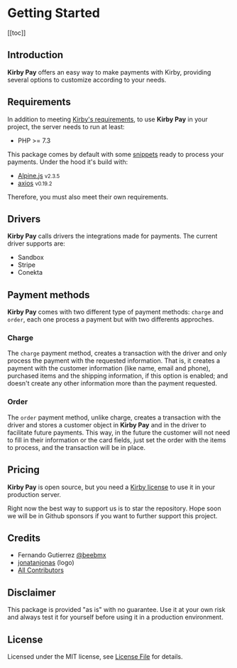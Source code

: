 # Getting Started

[[toc]]

## Introduction


**Kirby Pay** offers an easy way to make payments with Kirby, providing several options to customize  according to your needs.

## Requirements

In addition to meeting [Kirby's requirements](https://getkirby.com/docs/guide/quickstart#requirements), to use **Kirby Pay** in your project, the server needs to run at least:

- PHP >= 7.3

This package comes by default with some [snippets](snippets) ready to process your payments. Under the hood it's build with:

- [Alpine.js](https://github.com/alpinejs/alpine) <small>v2.3.5</small>
- [axios](https://github.com/axios/axios) <small>v0.19.2</small>

Therefore, you must also meet their own requirements.

## Drivers

**Kirby Pay** calls drivers the integrations made for payments. The current driver supports are:

- Sandbox
- Stripe
- Conekta 

## Payment methods

**Kirby Pay** comes with two different type of payment methods: `charge` and `order`, each one process a payment but with two differents approches.

### Charge

The `charge` payment method, creates a transaction with the driver and only process the payment with the requested information. That is, it creates a payment with the customer information (like name, email and phone), purchased items and the shipping information, if this option is enabled; and doesn't create any other information more than the payment requested.

### Order

The `order` payment method, unlike charge, creates a transaction with the driver and stores a customer object in **Kirby Pay** and in the driver to facilitate future payments. This way, in the future the customer will not need to fill in their information or the card fields, just set the order with the items to process, and the transaction will be in place.  

## Pricing

**Kirby Pay** is open source, but you need a [Kirby license](https://getkirby.com/buy) to use it in your production server.

Right now the best way to support us is to star the repository. Hope soon we will be in Github sponsors if you want to further support this project. 

## Credits

- Fernando Gutierrez [@beebmx](https://github.com/beebmx)
- [jonatanjonas](https://github.com/jonatanjonas) (logo)
- [All Contributors](https://github.com/beebmx/kirby-pay/contributors)

## Disclaimer

This package is provided "as is" with no guarantee. Use it at your own risk and always test it for yourself before using it in a production environment.

## License

Licensed under the MIT license, see [License File](https://github.com/beebmx/kirby-pay/blob/master/LICENSE.md) for details.

